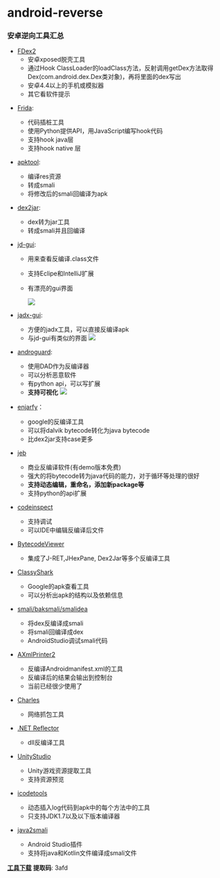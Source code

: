 # android-reverse

### 安卓逆向工具汇总

* [FDex2](https://bbs.pediy.com/thread-224105.htm)
  * 安卓xposed脱壳工具
  * 通过Hook ClassLoader的loadClass方法，反射调用getDex方法取得Dex(com.android.dex.Dex类对象)，再将里面的dex写出
  * 安卓4.4以上的手机或模拟器
  * 其它看软件提示

+ [Frida](https://www.frida.re/): 

  + 代码插桩工具
  + 使用Python提供API，用JavaScript编写hook代码
  + 支持hook java层
  + 支持hook native 层
+ [apktool](https://ibotpeaches.github.io/Apktool/): 

  + 编译res资源
  + 转成smali
  + 将修改后的smali回编译为apk
+ [dex2jar](https://github.com/pxb1988/dex2jar): 

  + dex转为jar工具
  + 转成smali并且回编译
+ [jd-gui](http://jd.benow.ca/):
  + 用来查看反编译.class文件
  + 支持Eclipe和IntelliJ扩展
  + 有漂亮的gui界面
  
    ![](http://jd.benow.ca/img/screenshot17.png)

+ [jadx-gui](https://github.com/skylot/jadx/tree/master/jadx-gui/src/main/java/jadx/gui):     

    + 方便的jadx工具，可以直接反编译apk
    + 与jd-gui有类似的界面
![](https://camo.githubusercontent.com/bd3c0ea851c23c4535e43590a86c940a0786faa6/687474703a2f2f736b796c6f742e6769746875622e696f2f6a6164782f6a6164782d6775692e706e67)
+ [androguard](https://github.com/androguard/androguard): 

   + 使用DAD作为反编译器
   + 可以分析恶意软件
   + 有python api，可以写扩展
   + **支持可视化**
![](https://raw.githubusercontent.com/Juude/droidReverse/master/art/guard.png)
+ [enjarfy](https://github.com/google/enjarify)：
   + google的反编译工具
   + 可以将dalvik bytecode转化为java bytecode
   + 比dex2jar支持case更多
+ [jeb](https://www.pnfsoftware.com/)
   + 商业反编译软件(有demo版本免费)
   + 强大的将bytecode转为java代码的能力，对于循环等处理的很好
   + **支持动态编辑，重命名，添加新package等**
   + 支持python的api扩展
+ [codeinspect](http://sseblog.ec-spride.de/tools/codeinspect/)
   + 支持调试
   + 可以IDE中编辑反编译后文件
+ [BytecodeViewer](https://bytecodeviewer.com/)   
  
  + 集成了J-RET,JHexPane, Dex2Jar等多个反编译工具
+ [ClassyShark](https://github.com/google/android-classyshark)
   + Google的apk查看工具
   + 可以分析出apk的结构以及依赖信息
+ [smali/baksmali/smalidea](https://github.com/JesusFreke/smali)
  + 将dex反编译成smali
  + 将smali回编译成dex
  + AndroidStudio调试smali代码
+ [AXmlPrinter2](http://code.google.com/p/android4me/downloads/list)
  + 反编译Androidmanifest.xml的工具
  + 反编译后的结果会输出到控制台
  + 当前已经很少使用了
+ [Charles](https://www.charlesproxy.com/)
  
  + 网络抓包工具
+ [.NET Reflector](http://www.red-gate.com/products/dotnet-development/reflector/)
  
  + dll反编译工具
+ [UnityStudio](https://github.com/Perfare/UnityStudio)
  + Unity游戏资源提取工具
  + 支持资源预览
+ [icodetools](https://github.com/fourbrother/icodetools)
  + 动态插入log代码到apk中的每个方法中的工具
  + 只支持JDK1.7以及以下版本编译器
+ [java2smali](https://github.com/ollide/intellij-java2smali)
  + Android Studio插件
  + 支持将java和Kotlin文件编译成smali文件

[**工具下载**](https://pan.baidu.com/s/1wLQyg6JD8MnJgklhlfczZw)   **提取码**: 3afd
